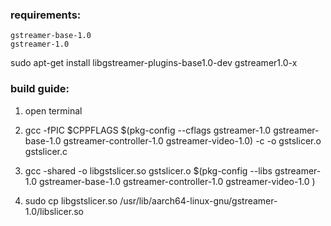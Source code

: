 ### requirements:

	gstreamer-base-1.0
	gstreamer-1.0

sudo apt-get install libgstreamer-plugins-base1.0-dev gstreamer1.0-x 

### build guide:

1. open terminal

2. gcc -fPIC $CPPFLAGS $(pkg-config --cflags gstreamer-1.0 gstreamer-base-1.0 gstreamer-controller-1.0 gstreamer-video-1.0) -c -o gstslicer.o gstslicer.c

3. gcc -shared -o libgstslicer.so gstslicer.o $(pkg-config --libs gstreamer-1.0 gstreamer-base-1.0 gstreamer-controller-1.0 gstreamer-video-1.0 )

4. sudo cp libgstslicer.so /usr/lib/aarch64-linux-gnu/gstreamer-1.0/libslicer.so
